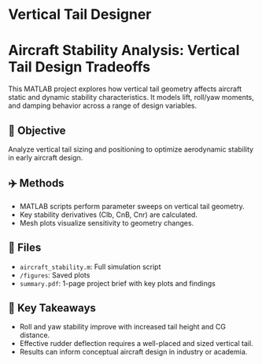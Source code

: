 # Vertical Tail Designer
# Aircraft Stability Analysis: Vertical Tail Design Tradeoffs

This MATLAB project explores how vertical tail geometry affects aircraft static and dynamic stability characteristics. It models lift, roll/yaw moments, and damping behavior across a range of design variables.

## 📌 Objective
Analyze vertical tail sizing and positioning to optimize aerodynamic stability in early aircraft design.

## ✈️ Methods
- MATLAB scripts perform parameter sweeps on vertical tail geometry.
- Key stability derivatives (Clb, CnB, Cnr) are calculated.
- Mesh plots visualize sensitivity to geometry changes.


## 📎 Files
- `aircraft_stability.m`: Full simulation script
- `/figures`: Saved plots
- `summary.pdf`: 1-page project brief with key plots and findings

## 🧠 Key Takeaways
- Roll and yaw stability improve with increased tail height and CG distance.
- Effective rudder deflection requires a well-placed and sized vertical tail.
- Results can inform conceptual aircraft design in industry or academia.

